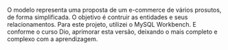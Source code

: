 O modelo representa uma proposta de um e-commerce de vários prosutos,
de forma simplificada. O objetivo é contruir as entidades e seus
relacionamentos. Para este projeto, utilizei o MySQL Workbench. E
conforme o curso Dio, aprimorar esta versão, deixando o mais completo e
complexo com a aprendizagem.
